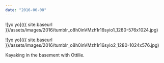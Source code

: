 ```yaml
---
date: "2016-06-08"
---
```


![yo yo]({{ site.baseurl }}/assets/images/2016/tumblr_o8h0inVMzh1r16syio1_1280-576x1024.jpg)

![yo yo]({{ site.baseurl }}/assets/images/2016/tumblr_o8h0inVMzh1r16syio2_1280-1024x576.jpg)

Kayaking in the basement with Ottilie.
